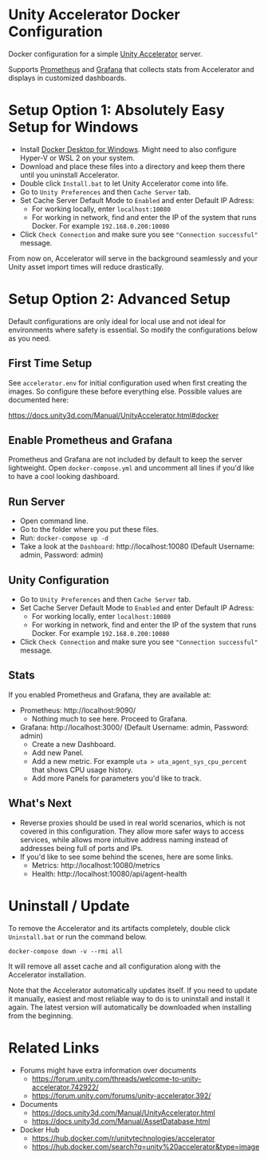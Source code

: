 # Unity Accelerator Docker Configuration
Docker configuration for a simple [Unity Accelerator](https://hub.docker.com/r/unitytechnologies/accelerator) server.

Supports [Prometheus](https://prometheus.io/) and [Grafana](https://grafana.com/) that collects stats from Accelerator and displays in customized dashboards.


# Setup Option 1: Absolutely Easy Setup for Windows

- Install [Docker Desktop for Windows](https://hub.docker.com/editions/community/docker-ce-desktop-windows). Might need to also configure Hyper-V or WSL 2 on your system.
- Download and place these files into a directory and keep them there until you uninstall Accelerator.
- Double click `Install.bat` to let Unity Accelerator come into life.
- Go to `Unity Preferences` and then `Cache Server` tab. 
- Set Cache Server Default Mode to `Enabled` and enter Default IP Adress:
  - For working locally, enter `localhost:10080`
  - For working in network, find and enter the IP of the system that runs Docker. For example `192.168.0.200:10080`
- Click `Check Connection` and make sure you see `"Connection successful"` message.

From now on, Accelerator will serve in the background seamlessly and your Unity asset import times will reduce drastically. 


# Setup Option 2: Advanced Setup

Default configurations are only ideal for local use and not ideal for environments where safety is essential. So modify the configurations below as you need.

## First Time Setup
See `accelerator.env` for initial configuration used when first creating the images. So configure these before everything else. Possible values are documented here:

https://docs.unity3d.com/Manual/UnityAccelerator.html#docker

## Enable Prometheus and Grafana

Prometheus and Grafana are not included by default to keep the server lightweight. Open `docker-compose.yml` and uncomment all lines if you'd like to have a cool looking dashboard.

## Run Server

- Open command line.
- Go to the folder where you put these files.
- Run: `docker-compose up -d`
- Take a look at the `Dashboard`: http://localhost:10080 (Default Username: admin, Password: admin)

## Unity Configuration
- Go to `Unity Preferences` and then `Cache Server` tab. 
- Set Cache Server Default Mode to `Enabled` and enter Default IP Adress:
  - For working locally, enter `localhost:10080`
  - For working in network, find and enter the IP of the system that runs Docker. For example `192.168.0.200:10080`
- Click `Check Connection` and make sure you see `"Connection successful"` message.

## Stats
If you enabled Prometheus and Grafana, they are available at:
- Prometheus: http://localhost:9090/
  - Nothing much to see here. Proceed to Grafana.
- Grafana: http://localhost:3000/ (Default Username: admin, Password: admin)
  - Create a new Dashboard.
  - Add new Panel.
  - Add a new metric. For example `uta > uta_agent_sys_cpu_percent` that shows CPU usage history.
  - Add more Panels for parameters you'd like to track.

## What's Next

- Reverse proxies should be used in real world scenarios, which is not covered in this configuration. They allow more safer ways to access services, while allows more intuitive address naming instead of addresses being full of ports and IPs.
- If you'd like to see some behind the scenes, here are some links.
  - Metrics: http://localhost:10080/metrics
  - Health: http://localhost:10080/api/agent-health


# Uninstall / Update

To remove the Accelerator and its artifacts completely, double click `Uninstall.bat` or run the command below.

`docker-compose down -v --rmi all`

It will remove all asset cache and all configuration along with the Accelerator installation.

Note that the Accelerator automatically updates itself. If you need to update it manually, easiest and most reliable way to do is to uninstall and install it again. The latest version will automatically be downloaded when installing from the beginning.


# Related Links
- Forums might have extra information over documents
  - https://forum.unity.com/threads/welcome-to-unity-accelerator.742922/
  - https://forum.unity.com/forums/unity-accelerator.392/
- Documents
  - https://docs.unity3d.com/Manual/UnityAccelerator.html
  - https://docs.unity3d.com/Manual/AssetDatabase.html
- Docker Hub
  - https://hub.docker.com/r/unitytechnologies/accelerator
  - https://hub.docker.com/search?q=unity%20accelerator&type=image
